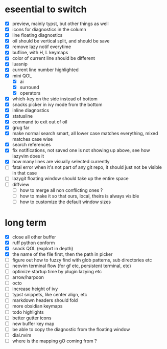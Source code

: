 # eseential to switch
- [x] preview, mainly typst, but other things as well
- [x] icons for diagnostics in the column
- [x] line floating diagnostics
- [x] oil <C-v> should be vertical split, and <C-s> should be save
- [x] remove lazy notif everytime
- [x] bufline, with H, L keymaps
- [x] color of current line should be different
- [x] luasnip
- [x] current line number highlighted
- [x] mini QOL
    - [x] ai
    - [x] surround
    - [x] operators
- [x] which-key on the side instead of bottom
- [x] snacks picker in ivy mode from the bottom
- [x] inline diagnostics
- [x] statusline
- [x] command to exit out of oil
- [x] grug far
- [x] make normal search smart, all lower case matches everything, mixed matches case wise
- [x] search references
- [x] fix notifications, not saved one is not showing up above, see how lazyvim does it
- [x] how many lines are visually selected currently
- [ ] fatal error when it's not part of any git repo, it should just not be visible in that case
- [ ] lazygit floating window should take up the entire space
- [ ] diffview
    - [ ] how to merge all non conflicting ones ?
    - [ ] how to make it so that ours, local, theirs is always visible
    - [ ] how to customize the default window sizes
# long term
- [x] close all other buffer
- [x] ruff python conform
- [x] snack QOL (explort in depth)
- [x] the name of the file first, then the path in picker
- [ ] figure out how to fuzzy find with glob patterns, sub directories etc
- [ ] neovim terminal flow (for gf etc, persistent terminal, etc)
- [ ] optimize startup time by plugin lazying etc
- [ ] arrow/harpoon
- [ ] octo
- [ ] increase height of ivy
- [ ] typst snippets, like center align, etc
- [ ] markdown headers should fold
- [ ] more obsidian keymaps
- [ ] todo highlights
- [ ] better gutter icons
- [ ] new buffer key map
- [ ] be able to copy the diagnostic from the floating window
- [ ] dial.nvim
- [ ] where is the mapping <Space>gO coming from ?
